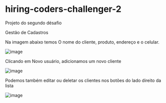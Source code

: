 # hiring-coders-challenger-2
Projeto do segundo désafio 

Gestão de Cadastros 

Na imagem abaixo temos O nome do cliente, produto, endereço e o celular.

![image](https://user-images.githubusercontent.com/65052292/126894779-9a67479f-761e-4d26-9dfb-9d8b99b69d4c.png)

Clicando em Novo usuário, adicionamos um novo cliente

![image](https://user-images.githubusercontent.com/65052292/126894883-82b2b150-4703-4f19-a65d-fd38f01ce6b9.png)

Podemos também editar ou deletar os clientes nos botões do lado direito da lista 

![image](https://user-images.githubusercontent.com/65052292/126894922-4ca44293-f564-4394-8ba9-30a91d2154f1.png)


